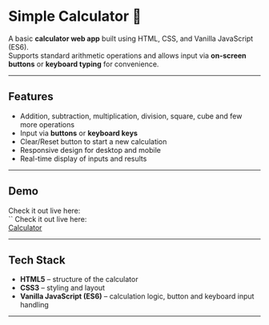 # Simple Calculator 🧮

A basic **calculator web app** built using HTML, CSS, and Vanilla JavaScript (ES6).  
Supports standard arithmetic operations and allows input via **on-screen buttons** or **keyboard typing** for convenience.

---

## Features

- Addition, subtraction, multiplication, division, square, cube and few more operations
- Input via **buttons** or **keyboard keys**  
- Clear/Reset button to start a new calculation  
- Responsive design for desktop and mobile  
- Real-time display of inputs and results  

---

## Demo

Check it out live here:  
``
Check it out live here:  
[Calculator](https://gayatri-kumari.github.io/VanillaJs-Mini-Projects/calculator/)

---

## Tech Stack

- **HTML5** – structure of the calculator  
- **CSS3** – styling and layout  
- **Vanilla JavaScript (ES6)** – calculation logic, button and keyboard input handling  

---
 
